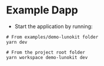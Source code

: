 # Example Dapp

- Start the application by running:
```shell
# From examples/demo-lunokit folder
yarn dev

# From the project root folder
yarn workspace demo-lunokit dev
```
